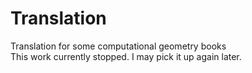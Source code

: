 # Translation
Translation for some computational geometry books  
This work currently stopped. I may pick it up again later.
